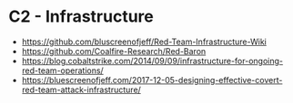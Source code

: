 # C2 - Infrastructure

* https://github.com/bluscreenofjeff/Red-Team-Infrastructure-Wiki
* https://github.com/Coalfire-Research/Red-Baron
* https://blog.cobaltstrike.com/2014/09/09/infrastructure-for-ongoing-red-team-operations/
* https://bluescreenofjeff.com/2017-12-05-designing-effective-covert-red-team-attack-infrastructure/